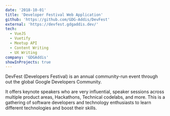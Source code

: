 ```yaml
---
date: '2018-10-01'
title: 'Developer Festival Web Application'
github: 'https://github.com/GDG-Addis/DevFest'
external: 'https://devfest.gdgaddis.dev/'
tech:
  - VueJS
  - Vuetify
  - Meetup API
  - Content Writing
  - UX Writing
company: 'GDGAddis'
showInProjects: true
---
```


DevFest (Developers Festival) is an annual community-run event through out the global Google Developers Community.

It offers keynote speakers who are very influential, speaker sessions across multiple product areas, Hackathons, Technical codelabs, and more. This is a gathering of software developers and technology enthusiasts to learn different technologies and boost their skills.
